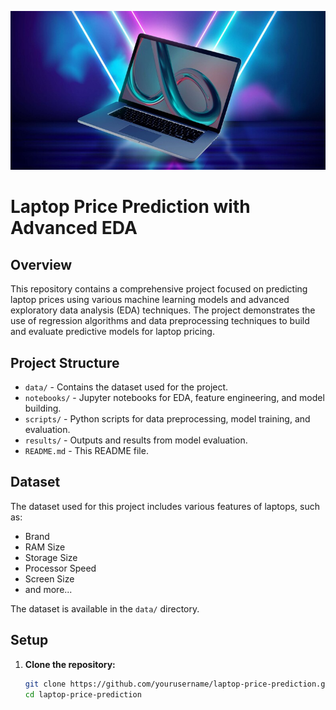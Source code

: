 ![Dataset Cover](dataset-cover.jpg)

# Laptop Price Prediction with Advanced EDA

## Overview

This repository contains a comprehensive project focused on predicting laptop prices using various machine learning models and advanced exploratory data analysis (EDA) techniques. The project demonstrates the use of regression algorithms and data preprocessing techniques to build and evaluate predictive models for laptop pricing.

## Project Structure

- `data/` - Contains the dataset used for the project.
- `notebooks/` - Jupyter notebooks for EDA, feature engineering, and model building.
- `scripts/` - Python scripts for data preprocessing, model training, and evaluation.
- `results/` - Outputs and results from model evaluation.
- `README.md` - This README file.

## Dataset

The dataset used for this project includes various features of laptops, such as:

- Brand
- RAM Size
- Storage Size
- Processor Speed
- Screen Size
- and more...

The dataset is available in the `data/` directory.

## Setup

1. **Clone the repository:**

   ```bash
   git clone https://github.com/yourusername/laptop-price-prediction.git
   cd laptop-price-prediction
